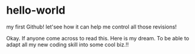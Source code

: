 # hello-world
my first Github! let'see how it can help me control all those revisions!

Okay. If anyone come across to read this. Here is my dream. 
To be able to adapt all my new coding skill into some cool biz.!! 
